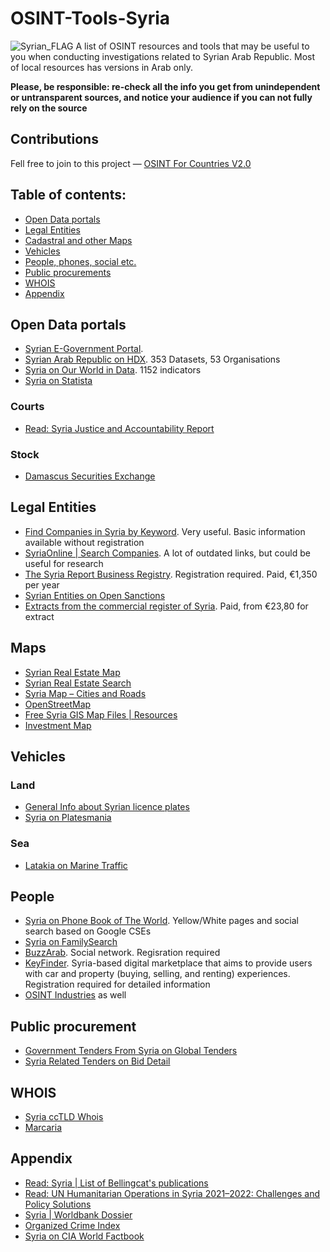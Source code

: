 # OSINT-Tools-Syria
<img src="https://upload.wikimedia.org/wikipedia/commons/thumb/1/14/Flag_of_the_Syrian_revolution.svg/2560px-Flag_of_the_Syrian_revolution.svg.png" alt="Syrian_FLAG"/>
A list of OSINT resources and tools that may be useful to you when conducting investigations related to Syrian Arab Republic. Most of local resources has versions in Arab only. 

**Please, be responsible: re-check all the info you get from unindependent or untransparent sources, and notice your audience if you can not fully rely on the source**

## Contributions
Fell free to join to this project — [OSINT For Countries V2.0](https://github.com/paulpogoda/OSINT-for-countries-V2.0)

## Table of contents:
 - [Open Data portals](#open-data-portals)
 - [Legal Entities](#legal-entities)
 - [Cadastral and other Maps](#maps)
 - [Vehicles](#vehicles)
 - [People, phones, social etc.](#people)
 - [Public procurements](#public-procurement)
 - [WHOIS](#whois)
 - [Appendix](#appendix)

## Open Data portals
- [Syrian E-Government Portal](https://egov.sy/page/en/132/0/home.html#&panel1-1). 
- [Syrian Arab Republic on HDX](https://data.humdata.org/group/syr). 353 Datasets, 53 Organisations
- [Syria on Our World in Data](https://ourworldindata.org/country/syria). 1152 indicators
- [Syria on Statista](https://www.statista.com/topics/2378/syria/#topicOverview)
### Courts
- [Read: Syria Justice and Accountability Report](https://syriaaccountability.org/the-state-of-justice-in-syria-2023/)
### Stock
- [Damascus Securities Exchange](http://www.dse.gov.sy/index.php?lang=en)

## Legal Entities
- [Find Companies in Syria by Keyword](https://www.syriayp.com/browse-business-keywords). Very useful. Basic information available without registration 
- [SyriaOnline | Search Companies](https://syriaonline.com/companies.htm). A lot of outdated links, but could be useful for research
- [The Syria Report Business Registry](https://syria-report.com/category/companies/business-registry-companies/). Registration required. Paid, €1,350 per year
- [Syrian Entities on Open Sanctions](https://www.opensanctions.org/countries/sy/)
- [Extracts from the commercial register of Syria](https://schmidt-export.com/extracts-foreign-commercial-registers-and-accounting-statements/extracts-commercial-register-syria). Paid, from €23,80 for extract

## Maps
- [Syrian Real Estate Map](https://www.syriarealestate.net/google-map/)
- [Syrian Real Estate Search](https://www.syriarealestate.net/home-map-v2/)
- [Syria Map – Cities and Roads](https://gisgeography.com/syria-map/)
- [OpenStreetMap](https://www.openstreetmap.org/#map=13/35.75682/38.55583)
- [Free Syria GIS Map Files | Resources](https://simplemaps.com/gis/country/sy)
- [Investment Map](https://sia.gov.sy/en/investment-map/)

## Vehicles
### Land
- [General Info about Syrian licence plates](https://en.wikipedia.org/wiki/Vehicle_registration_plates_of_Syria)
- [Syria on Platesmania](https://platesmania.com/ch/regionstat-19)
### Sea
- [Latakia on Marine Traffic](https://www.marinetraffic.com/en/ais/details/ports/17446?name=LATAKIA&country=Syria#:~:text=LATAKIA%20is%20located%20at%20East,is%20also%20known%20as%20LATTAKIA.)

## People 
- [Syria on Phone Book of The World](https://phonebookoftheworld.com/syria/). Yellow/White pages and social search based on Google CSEs
- [Syria on FamilySearch](https://www.familysearch.org/en/wiki/Syria_Genealogy)
- [BuzzArab](https://www.buzzarab.com/friends/syrian-friends/). Social network. Regisration required
- [KeyFinder](https://keyfinder.net/en/wanted). Syria-based digital marketplace that aims to provide users with car and property (buying, selling, and renting) experiences. Registration required for detailed information
- [OSINT Industries](https://app.osint.industries) as well

## Public procurement
- [Government Tenders From Syria on Global Tenders](https://www.globaltenders.com/government-tenders-syria)
- [Syria Related Tenders on Bid Detail](https://www.biddetail.com/syria-tenders)

## WHOIS
- [Syria ccTLD Whois](https://whois.tld.sy/whois.jsp)
- [Marcaria](https://whois.marcaria.com/en/asia/sy-domain-search)

## Appendix
- [Read: Syria | List of Bellingcat's publications](https://www.bellingcat.com/tag/syria/)
- [Read: UN Humanitarian Operations in Syria 2021–2022: Challenges and Policy Solutions](https://opensyr.com/en/pages/p-22)
- [Syria | Worldbank Dossier](https://www.worldbank.org/en/country/syria)
- [Organized Crime Index](https://ocindex.net/country/syria)
- [Syria on CIA World Factbook](https://www.cia.gov/the-world-factbook/countries/syria/)
